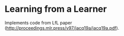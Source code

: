 # Learning from a Learner
Implements code from LfL paper (http://proceedings.mlr.press/v97/jacq19a/jacq19a.pdf).
